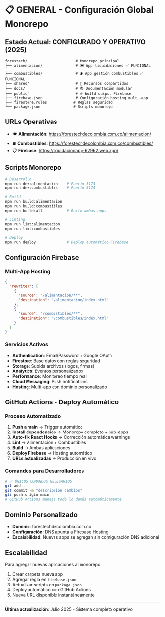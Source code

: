 # 📋 GENERAL - Configuración Global Monorepo

## Estado Actual: CONFIGURADO Y OPERATIVO (2025)

```
forestech/                      # Monorepo principal
├── alimentacion/               # 🍽️ App liquidaciones ✅ FUNCIONAL
├── combustibles/               # ⛽ App gestión combustibles ✅ FUNCIONAL
├── shared/                     # 🔧 Recursos compartidos
├── docs/                       # 📚 Documentación modular
├── public/                     # 🌐 Build output Firebase
├── firebase.json               # Configuración hosting multi-app
├── firestore.rules            # Reglas seguridad
└── package.json               # Scripts monorepo
```

## URLs Operativas

- 🍽️ **Alimentación**: https://forestechdecolombia.com.co/alimentacion/
- ⛽ **Combustibles**: https://forestechdecolombia.com.co/combustibles/
- 📋 **Firebase**: https://liquidacionapp-62962.web.app/

## Scripts Monorepo

```bash
# Desarrollo
npm run dev:alimentacion    # Puerto 5173
npm run dev:combustibles    # Puerto 5174

# Build
npm run build:alimentacion
npm run build:combustibles  
npm run build:all           # Build ambas apps

# Linting
npm run lint:alimentacion
npm run lint:combustibles

# Deploy
npm run deploy              # Deploy automático Firebase
```

## Configuración Firebase

### Multi-App Hosting
```json
{
  "rewrites": [
    {
      "source": "/alimentacion/**",
      "destination": "/alimentacion/index.html"
    },
    {
      "source": "/combustibles/**", 
      "destination": "/combustibles/index.html"
    }
  ]
}
```

### Servicios Activos
- **Authentication**: Email/Password + Google OAuth
- **Firestore**: Base datos con reglas seguridad
- **Storage**: Subida archivos (logos, firmas)
- **Analytics**: Eventos personalizados
- **Performance**: Monitoreo tiempo real
- **Cloud Messaging**: Push notifications
- **Hosting**: Multi-app con dominio personalizado

## GitHub Actions - Deploy Automático

### Proceso Automatizado
1. **Push a main** → Trigger automático
2. **Install dependencies** → Monorepo completo + sub-apps
3. **Auto-fix React Hooks** → Corrección automática warnings
4. **Lint** → Alimentación + Combustibles
5. **Build** → Ambas aplicaciones
6. **Deploy Firebase** → Hosting automático
7. **URLs actualizadas** → Producción en vivo

### Comandos para Desarrolladores
```bash
# ✅ ÚNICOS COMANDOS NECESARIOS
git add .
git commit -m "descripción cambios"
git push origin main
# GitHub Actions maneja todo lo demás automáticamente
```

## Dominio Personalizado

- **Dominio**: forestechdecolombia.com.co
- **Configuración**: DNS apunta a Firebase Hosting
- **Escalabilidad**: Nuevas apps se agregan sin configuración DNS adicional

## Escalabilidad

Para agregar nuevas aplicaciones al monorepo:
1. Crear carpeta nueva app
2. Agregar regla en `firebase.json`
3. Actualizar scripts en `package.json`
4. Deploy automático con GitHub Actions
5. Nueva URL disponible instantáneamente

---

**Última actualización**: Julio 2025 - Sistema completo operativo